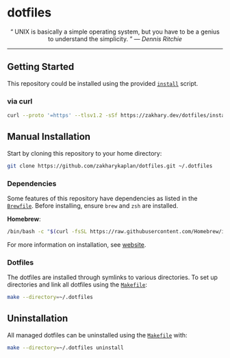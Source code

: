 # dotfiles

<p align="center">
  <q>
    UNIX is basically a simple operating system, but you have to be a genius to
    understand the simplicity.
  </q>
  &mdash;
  <i>
    Dennis Ritchie
  </i>
</p>

---

## Getting Started

This repository could be installed using the provided [`install`][install]
script.

### via curl

```sh
curl --proto '=https' --tlsv1.2 -sSf https://zakhary.dev/dotfiles/install.sh | bash
```

## Manual Installation

Start by cloning this repository to your home directory:

```sh
git clone https://github.com/zakharykaplan/dotfiles.git ~/.dotfiles
```

### Dependencies

Some features of this repository have dependencies as listed in the
[`Brewfile`][brewfile]. Before installing, ensure `brew` and `zsh` are
installed.

**Homebrew**:

```sh
/bin/bash -c "$(curl -fsSL https://raw.githubusercontent.com/Homebrew/install/HEAD/install.sh)"
```

For more information on installation, see [website][homebrew].

### Dotfiles

The dotfiles are installed through symlinks to various directories. To set up
directories and link all dotfiles using the [`Makefile`][makefile]:

```sh
make --directory=~/.dotfiles
```

## Uninstallation

All managed dotfiles can be uninstalled using the [`Makefile`][makefile] with:

```sh
make --directory=~/.dotfiles uninstall
```

<!-- Reference-style links -->
[brewfile]: ./Brewfile
[homebrew]: https://brew.sh
[install]:  ./install.sh
[makefile]: ./Makefile
